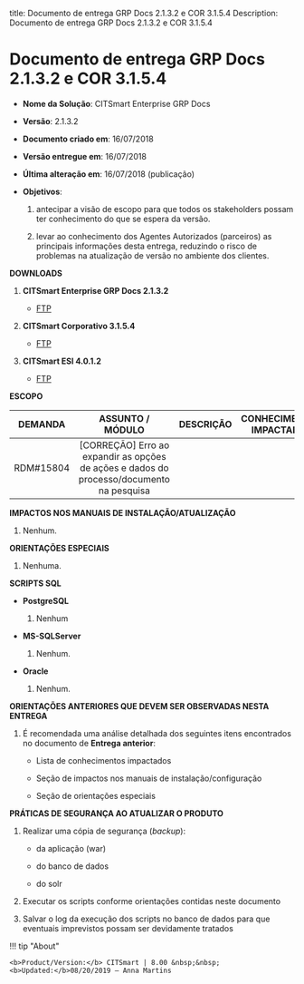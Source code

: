 title: Documento de entrega GRP Docs 2.1.3.2 e COR 3.1.5.4
Description: Documento de entrega GRP Docs 2.1.3.2 e COR 3.1.5.4

# Documento de entrega GRP Docs 2.1.3.2 e COR 3.1.5.4

-   **Nome da Solução**: CITSmart Enterprise GRP Docs

-   **Versão**: 2.1.3.2

-   **Documento criado em**: 16/07/2018

-   **Versão entregue em**: 16/07/2018

-   **Última alteração em**: 16/07/2018 (publicação)

-   **Objetivos**:

    1.  antecipar a visão de escopo para que todos os stakeholders possam ter
        conhecimento do que se espera da versão.

    2.  levar ao conhecimento dos Agentes Autorizados (parceiros) as principais
        informações desta entrega, reduzindo o risco de problemas na atualização
        de versão no ambiente dos clientes.

**DOWNLOADS**

1.  **CITSmart Enterprise GRP Docs 2.1.3.2**

    -   [FTP](http://kb.citsmartcloud.com/entregas/papelzero/Enterprise/2.1.3.2/)

2.  **CITSmart Corporativo 3.1.5.4**

    -   [FTP](http://kb.citsmartcloud.com/entregas/corporativo/Enterprise/3.1.5.4/)

3.  **CITSmart ESI 4.0.1.2**

    -   [FTP](http://kb.citsmartcloud.com/entregas/papelzero/Enterprise/2.1.1.0/cit-esi-web-4.0.1.2.war)

**ESCOPO**



|  DEMANDA  |                                     ASSUNTO / MÓDULO                                     | DESCRIÇÃO | CONHECIMENTO IMPACTADO |
|:---------:|:----------------------------------------------------------------------------------------:|:---------:|:----------------------:|
| RDM#15804 | [CORREÇÃO] Erro ao expandir as opções de ações e dados do processo/documento na pesquisa |           |                        |


**IMPACTOS NOS MANUAIS DE INSTALAÇÃO/ATUALIZAÇÃO**

1.  Nenhum.

**ORIENTAÇÕES ESPECIAIS**

1.  Nenhuma.

**SCRIPTS SQL**

-   **PostgreSQL**

    1.  Nenhum

-   **MS-SQLServer**

    1.  Nenhum.

-   **Oracle**

    1.  Nenhum.

**ORIENTAÇÕES ANTERIORES QUE DEVEM SER OBSERVADAS NESTA ENTREGA**

1.  É recomendada uma análise detalhada dos seguintes itens encontrados no
    documento de **Entrega anterior**:

    -   Lista de conhecimentos impactados

    -   Seção de impactos nos manuais de instalação/configuração

    -   Seção de orientações especiais

**PRÁTICAS DE SEGURANÇA AO ATUALIZAR O PRODUTO**

1.  Realizar uma cópia de segurança (*backup*):

    -   da aplicação (war)

    -   do banco de dados

    -   do solr

2.  Executar os scripts conforme orientações contidas neste documento

3.  Salvar o log da execução dos scripts no banco de dados para que eventuais
    imprevistos possam ser devidamente tratados

!!! tip "About"

    <b>Product/Version:</b> CITSmart | 8.00 &nbsp;&nbsp;
    <b>Updated:</b>08/20/2019 – Anna Martins


